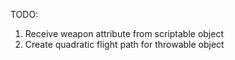 TODO:
1. Receive weapon attribute from scriptable object
2. Create quadratic flight path for throwable object
